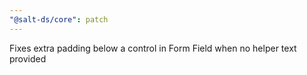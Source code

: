 ```yaml
---
"@salt-ds/core": patch
---
```


Fixes extra padding below a control in Form Field when no helper text provided
